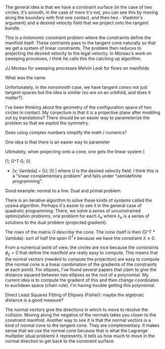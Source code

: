 The general idea is that we have a constraint surface (in the case of two circles, it's smooth, in the case of more it's not, you can see this by moving along the boundary with first one contact, and then two - Vladimir's argument) and a desired velocity field that we project onto the tangent bundle. 

This is a *holonomic* constraint problem where the constraints define the manifold itself. These contraints pass to the tangent cone naturally so that we get a system of linear constraints. The problem then reduces to projecting the desired velocity to the legal velocity. In Moreau's work on sweeping processes, I think he calls this the catching up algorithm.

JJ Moreau for sweeping processes
Melvin Leok for flows on manifolds

What was the name 

Unfortunately, in the nonsmooth case, we have tangent *cones* not just tangent spaces but the idea is similar (so are on an orbifold, and does it matter?).

I've been thinking about the geometry of the configuration space of two circles in contact. My conjecture is that it is a projective plane after modding out by translations? There should be an easier way to parameterize the problem so that we exploit the symmetry.

Does using complex numbers simplify the math / numerics?

One idea is that there is an easier way to parameter

Ultimately, when projecting onto a cone, one gets the linear system
\[

[1; G^T
G; 0]
* [v; \lambda] = [U; 0]
\]
where $U$ is the desired velocity field. I think this is a "linear complementary problem" and falls under "semidefinite programming". 

Good example: normal to a line. Dual and primal problem.

There is an iterative algorithm to solve these kinds of systems called the uzawa algorithm. Perhaps it's easier to see it in the general case of quadratic programming. There, we solve a series of unconstrained optimization problems, one problem for each $\lambda_k$ where $\lambda_k$ is a series of solutions to the dual problem (projected gradient).

The rows of the matrix $G$ describe the cone. The cone itself is then (G^T * \lambda): sort of half the *span* $G^T x$ because we have the constraint $\lambda \geq 0$. 

From a numerical point of view, the circles are nice because the constraints $\phi_{ij} = 0$ that define the manifold are really easy to compute. This means that the normal vectors (needed to compute the projection) are easy to compute (the normal cone is a linear combination of the gradients of the constraints at each point). For ellipses, I've found several papers that claim to give the distance squared between two ellipses as the root of a polynomial. My current idea is to compute the gradient of this and then change coordinates to euclidean space (chain rule). I'm having trouble getting this polynomial.

Direct Least Squares Fitting of Ellipses (Fisher): maybe the algebraic distance is a good measure?
 
The normal vectors give the directions in which to move to resolve the collision. Moving along the negative of the normals takes you closer to the constraint manifold. Another way to see it is that the normal vectors is a kind of normal cone to the tangent cone. They are complementary. It makes sense that we use the normal cone because that is what the Lagrange multiplier (dual problem) $\lambda$ represents. It tells us how much to move in the normal direction to get back to the constraint surface. 
